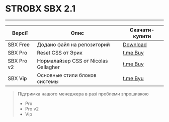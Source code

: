 # STROBX SBX 2.1
---
Версії | Опис | Скачати-купити
-------------|----------------------|--------------
SBX Free     | Додано файл на репозиторий | [Download](strob.ino) 
SBX Pro      | Reset CSS от Эрик | [t.me Buy](t.me/Vasya3900)
SBX Pro v2   | Нормалайзер CSS от Nicolas Gallagher | [t.me Buy](t.me/Vasya3900)
SBX Vip      | Основные стили блоков системы | [t.me Byu](t.me/Vasya3900)

>Підтримка нашого менеджера в разі проблеми зпрошивкою
>* Pro
>* Pro v2
>* Vip